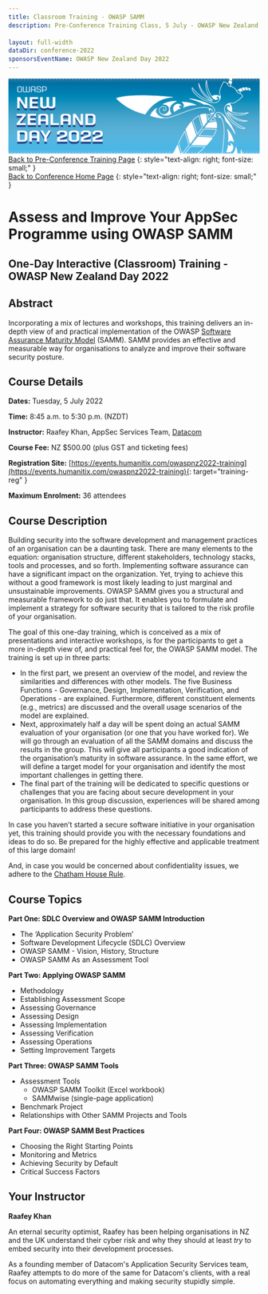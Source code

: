 ```yaml
---
title: Classroom Training - OWASP SAMM
description: Pre-Conference Training Class, 5 July - OWASP New Zealand Day 2022 

layout: full-width
dataDir: conference-2022
sponsorsEventName: OWASP New Zealand Day 2022
---
```


[![Web Banner](/assets/images/2022_Banner_Graphic.jpg)](/conference/)   
[Back to Pre-Conference Training Page](training.md)
{: style="text-align: right; font-size: small;" }   
[Back to Conference Home Page](index.md)
{: style="text-align: right; font-size: small;" }   

# Assess and Improve Your AppSec Programme using OWASP SAMM

## One-Day Interactive (Classroom) Training - OWASP New Zealand Day 2022

## Abstract

Incorporating a mix of lectures and workshops, this training delivers an in-depth view of and practical implementation of the OWASP [Software Assurance Maturity Model](https://owaspsamm.org) (SAMM). SAMM provides an effective and measurable way for organisations to analyze and improve their software security posture.

## Course Details 

**Dates:** Tuesday, 5 July 2022

**Time:** 8:45 a.m. to 5:30 p.m. (NZDT)

**Instructor:** Raafey Khan, AppSec Services Team, [Datacom](https://datacom.co.nz/)   

**Course Fee:** NZ $500.00 (plus GST and ticketing fees)

**Registration Site:** [https://events.humanitix.com/owaspnz2022-training](https://events.humanitix.com/owaspnz2022-training){: target="training-reg" }

**Maximum Enrolment:** 36 attendees

## Course Description

Building security into the software development and management practices of an organisation can be a daunting task. There are many elements to the equation: organisation structure, different stakeholders, technology stacks, tools and processes, and so forth. Implementing software assurance can have a significant impact on the organization. Yet, trying to achieve this without a good framework is most likely leading to just marginal and unsustainable improvements. OWASP SAMM gives you a structural and measurable framework to do just that. It enables you to formulate and implement a strategy for software security that is tailored to the risk profile of your organisation.

The goal of this one-day training, which is conceived as a mix of presentations and interactive workshops, is for the participants to get a more in-depth view of, and practical feel for, the OWASP SAMM model. The training is set up in three parts:

* In the first part, we present an overview of the model, and review the similarities and differences with other models. The five Business Functions - Governance, Design, Implementation, Verification, and Operations - are explained. Furthermore, different constituent elements (e.g., metrics) are discussed and the overall usage scenarios of the model are explained.
* Next, approximately half a day will be spent doing an actual SAMM evaluation of your organisation (or one that you have worked for). We will go through an evaluation of all the SAMM domains and discuss the results in the group. This will give all participants a good indication of the organisation’s maturity in software assurance. In the same effort, we will define a target model for your organisation and identify the most important challenges in getting there. 
* The final part of the training will be dedicated to specific questions or challenges that you are facing about secure development in your organisation. In this group discussion, experiences will be shared among participants to address these questions.

In case you haven’t started a secure software initiative in your organisation yet, this training should provide you with the necessary foundations and ideas to do so. Be prepared for the highly effective and applicable treatment of this large domain!

And, in case you would be concerned about confidentiality issues, we adhere to the [Chatham House Rule](https://www.chathamhouse.org/about-us/chatham-house-rule).

## Course Topics

**Part One: SDLC Overview and OWASP SAMM Introduction**

* The ‘Application Security Problem’
* Software Development Lifecycle (SDLC) Overview
* OWASP SAMM - Vision, History, Structure
* OWASP SAMM As an Assessment Tool

**Part Two: Applying OWASP SAMM**

* Methodology
* Establishing Assessment Scope
* Assessing Governance
* Assessing Design
* Assessing Implementation
* Assessing Verification
* Assessing Operations
* Setting Improvement Targets

**Part Three: OWASP SAMM Tools**

* Assessment Tools
    * OWASP SAMM Toolkit (Excel workbook)
    * SAMMwise (single-page application)
* Benchmark Project
* Relationships with Other SAMM Projects and Tools

**Part Four: OWASP SAMM Best Practices**

* Choosing the Right Starting Points
* Monitoring and Metrics
* Achieving Security by Default
* Critical Success Factors

## Your Instructor

**Raafey Khan**

An eternal security optimist, Raafey has been helping organisations in NZ and the UK understand their cyber risk and why they should at least *try* to embed security into their development processes.

As a founding member of Datacom's Application Security Services team, Raafey attempts to do more of the same for Datacom's clients, with a real focus on automating everything and making security stupidly simple.

